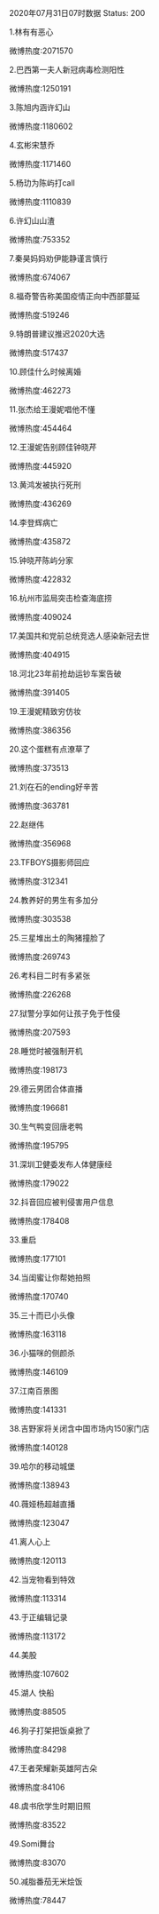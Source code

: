 2020年07月31日07时数据
Status: 200

1.林有有恶心

微博热度:2071570

2.巴西第一夫人新冠病毒检测阳性

微博热度:1250191

3.陈旭内涵许幻山

微博热度:1180602

4.玄彬宋慧乔

微博热度:1171460

5.杨玏为陈屿打call

微博热度:1110839

6.许幻山山渣

微博热度:753352

7.秦昊妈妈劝伊能静谨言慎行

微博热度:674067

8.福奇警告称美国疫情正向中西部蔓延

微博热度:519246

9.特朗普建议推迟2020大选

微博热度:517437

10.顾佳什么时候离婚

微博热度:462273

11.张杰给王漫妮唱他不懂

微博热度:454464

12.王漫妮告别顾佳钟晓芹

微博热度:445920

13.黄鸿发被执行死刑

微博热度:436269

14.李登辉病亡

微博热度:435872

15.钟晓芹陈屿分家

微博热度:422832

16.杭州市监局突击检查海底捞

微博热度:409024

17.美国共和党前总统竞选人感染新冠去世

微博热度:404915

18.河北23年前抢劫运钞车案告破

微博热度:391405

19.王漫妮精致穷仿妆

微博热度:386356

20.这个蛋糕有点潦草了

微博热度:373513

21.刘在石的ending好辛苦

微博热度:363781

22.赵继伟

微博热度:356968

23.TFBOYS摄影师回应

微博热度:312341

24.教养好的男生有多加分

微博热度:303538

25.三星堆出土的陶猪撞脸了

微博热度:269743

26.考科目二时有多紧张

微博热度:226268

27.狱警分享如何让孩子免于性侵

微博热度:207593

28.睡觉时被强制开机

微博热度:198173

29.德云男团合体直播

微博热度:196681

30.生气鸭变回唐老鸭

微博热度:195795

31.深圳卫健委发布人体健康经

微博热度:179022

32.抖音回应被判侵害用户信息

微博热度:178408

33.重启

微博热度:177101

34.当闺蜜让你帮她拍照

微博热度:170740

35.三十而已小头像

微博热度:163118

36.小猫咪的侧颜杀

微博热度:146109

37.江南百景图

微博热度:141331

38.吉野家将关闭含中国市场内150家门店

微博热度:140128

39.哈尔的移动城堡

微博热度:138943

40.薇娅杨超越直播

微博热度:123047

41.离人心上

微博热度:120113

42.当宠物看到特效

微博热度:113314

43.于正编辑记录

微博热度:113172

44.美股

微博热度:107602

45.湖人 快船

微博热度:88505

46.狗子打架把饭桌掀了

微博热度:84298

47.王者荣耀新英雄阿古朵

微博热度:84106

48.虞书欣学生时期旧照

微博热度:83522

49.Somi舞台

微博热度:83070

50.减脂番茄无米烩饭

微博热度:78447

